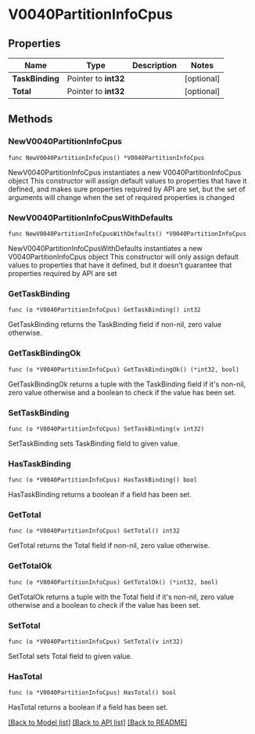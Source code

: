 # V0040PartitionInfoCpus

## Properties

Name | Type | Description | Notes
------------ | ------------- | ------------- | -------------
**TaskBinding** | Pointer to **int32** |  | [optional] 
**Total** | Pointer to **int32** |  | [optional] 

## Methods

### NewV0040PartitionInfoCpus

`func NewV0040PartitionInfoCpus() *V0040PartitionInfoCpus`

NewV0040PartitionInfoCpus instantiates a new V0040PartitionInfoCpus object
This constructor will assign default values to properties that have it defined,
and makes sure properties required by API are set, but the set of arguments
will change when the set of required properties is changed

### NewV0040PartitionInfoCpusWithDefaults

`func NewV0040PartitionInfoCpusWithDefaults() *V0040PartitionInfoCpus`

NewV0040PartitionInfoCpusWithDefaults instantiates a new V0040PartitionInfoCpus object
This constructor will only assign default values to properties that have it defined,
but it doesn't guarantee that properties required by API are set

### GetTaskBinding

`func (o *V0040PartitionInfoCpus) GetTaskBinding() int32`

GetTaskBinding returns the TaskBinding field if non-nil, zero value otherwise.

### GetTaskBindingOk

`func (o *V0040PartitionInfoCpus) GetTaskBindingOk() (*int32, bool)`

GetTaskBindingOk returns a tuple with the TaskBinding field if it's non-nil, zero value otherwise
and a boolean to check if the value has been set.

### SetTaskBinding

`func (o *V0040PartitionInfoCpus) SetTaskBinding(v int32)`

SetTaskBinding sets TaskBinding field to given value.

### HasTaskBinding

`func (o *V0040PartitionInfoCpus) HasTaskBinding() bool`

HasTaskBinding returns a boolean if a field has been set.

### GetTotal

`func (o *V0040PartitionInfoCpus) GetTotal() int32`

GetTotal returns the Total field if non-nil, zero value otherwise.

### GetTotalOk

`func (o *V0040PartitionInfoCpus) GetTotalOk() (*int32, bool)`

GetTotalOk returns a tuple with the Total field if it's non-nil, zero value otherwise
and a boolean to check if the value has been set.

### SetTotal

`func (o *V0040PartitionInfoCpus) SetTotal(v int32)`

SetTotal sets Total field to given value.

### HasTotal

`func (o *V0040PartitionInfoCpus) HasTotal() bool`

HasTotal returns a boolean if a field has been set.


[[Back to Model list]](../README.md#documentation-for-models) [[Back to API list]](../README.md#documentation-for-api-endpoints) [[Back to README]](../README.md)


